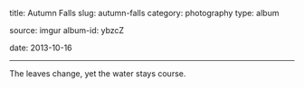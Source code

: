 title: Autumn Falls
slug: autumn-falls
category: photography
type: album

source: imgur
album-id: ybzcZ

date: 2013-10-16

---

The leaves change, yet the water stays course.
